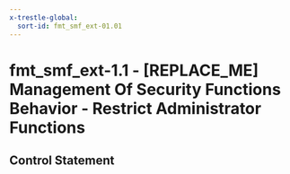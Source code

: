 ```yaml
---
x-trestle-global:
  sort-id: fmt_smf_ext-01.01
---
```


# fmt_smf_ext-1.1 - \[REPLACE_ME\] Management Of Security Functions Behavior - Restrict Administrator Functions

## Control Statement
